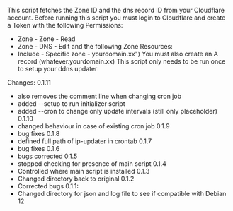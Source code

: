 This script fetches the Zone ID and the dns record ID from your Cloudflare account. 
Before running this script you must login to Cloudflare and create a Token 
with the following Permissions:
- Zone - Zone - Read
- Zone - DNS - Edit
and the following Zone Resources:
- Include - Specific zone - yourdomain.xx")
You must also create an A record (whatever.yourdomain.xx)
This script only needs to be run once to setup your ddns updater

Changes:
0.1.11
- also removes the comment line when changing cron job
- added --setup to run initializer script
- added --cron to change only update intervals (still only placeholder)
0.1.10
- changed behaviour in case of existing cron job
0.1.9
- bug fixes
0.1.8
- defined full path of ip-updater in crontab
0.1.7
- bug fixes
0.1.6
- bugs corrected
0.1.5
- stopped checking for presence of main script
0.1.4
- Controlled where main script is installed
0.1.3
- Changed directory back to original
0.1.2
- Corrected bugs
0.1.1: 
- Changed directory for json and log file to see if compatible with Debian 12